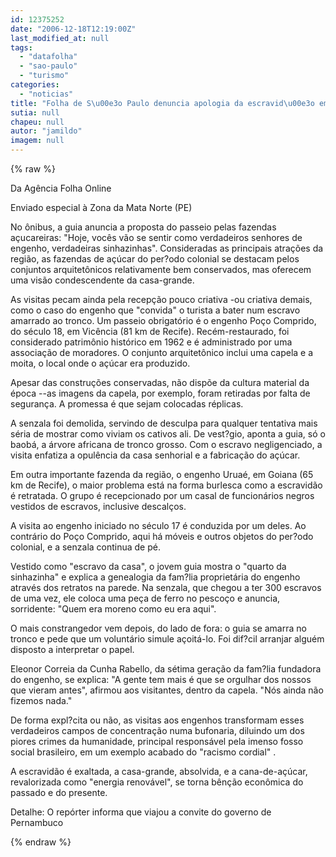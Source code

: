 ```yaml
---
id: 12375252
date: "2006-12-18T12:19:00Z"
last_modified_at: null
tags:
  - "datafolha"
  - "sao-paulo"
  - "turismo"
categories:
  - "noticias"
title: "Folha de S\u00e3o Paulo denuncia apologia da escravid\u00e3o em engenhos que oferecem turismo rural na Mata Norte de PE"
sutia: null
chapeu: null
autor: "jamildo"
imagem: null
---
```

{% raw %}
<p>Da Ag&ecirc;ncia Folha Online</p>
<p>Enviado especial &agrave; Zona da Mata Norte (PE)</p>
<p>No &ocirc;nibus, a guia anuncia a proposta do passeio pelas fazendas a&ccedil;ucareiras: "Hoje, voc&ecirc;s v&atilde;o se sentir como verdadeiros senhores de engenho, verdadeiras sinhazinhas". Consideradas as principais atra&ccedil;&otilde;es da regi&atilde;o, as fazendas de a&ccedil;&uacute;car do per?odo colonial se destacam pelos conjuntos arquitet&ocirc;nicos relativamente bem conservados, mas oferecem uma vis&atilde;o condescendente da casa-grande.</p>
<p>As visitas pecam ainda pela recep&ccedil;&atilde;o pouco criativa -ou criativa demais, como o caso do engenho que "convida" o turista a bater num escravo amarrado ao tronco. Um passeio obrigat&oacute;rio &eacute; o engenho Po&ccedil;o Comprido, do s&eacute;culo 18, em Vic&ecirc;ncia (81 km de Recife). Rec&eacute;m-restaurado, foi considerado patrim&ocirc;nio hist&oacute;rico em 1962 e &eacute; administrado por uma associa&ccedil;&atilde;o de moradores. O conjunto arquitet&ocirc;nico inclui uma capela e a moita, o local onde o a&ccedil;&uacute;car era produzido.</p>
<p>Apesar das constru&ccedil;&otilde;es conservadas, n&atilde;o disp&otilde;e da cultura material da &eacute;poca --as imagens da capela, por exemplo, foram retiradas por falta de seguran&ccedil;a. A promessa &eacute; que sejam colocadas r&eacute;plicas.</p>
<p>A senzala foi demolida, servindo de desculpa para qualquer tentativa mais s&eacute;ria de mostrar como viviam os cativos ali. De vest?gio, aponta a guia, s&oacute; o baob&aacute;, a &aacute;rvore africana de tronco grosso. Com o escravo negligenciado, a visita enfatiza a opul&ecirc;ncia da casa senhorial e a fabrica&ccedil;&atilde;o do a&ccedil;&uacute;car.</p>
<p>Em outra importante fazenda da regi&atilde;o, o engenho Urua&eacute;, em Goiana (65 km de Recife), o maior problema est&aacute; na forma burlesca como a escravid&atilde;o &eacute; retratada. O grupo &eacute; recepcionado por um casal de funcion&aacute;rios negros vestidos de escravos, inclusive descal&ccedil;os.</p>
<p>A visita ao engenho iniciado no s&eacute;culo 17 &eacute; conduzida por um deles. Ao contr&aacute;rio do Po&ccedil;o Comprido, aqui h&aacute; m&oacute;veis e outros objetos do per?odo colonial, e a senzala continua de p&eacute;.</p>
<p>Vestido como "escravo da casa", o jovem guia mostra o "quarto da sinhazinha" e explica a genealogia da fam?lia propriet&aacute;ria do engenho atrav&eacute;s dos retratos na parede. Na senzala, que chegou a ter 300 escravos de uma vez, ele coloca uma pe&ccedil;a de ferro no pesco&ccedil;o e anuncia, sorridente: "Quem era moreno como eu era aqui".</p>
<p>O mais constrangedor vem depois, do lado de fora: o guia se amarra no tronco e pede que um volunt&aacute;rio simule a&ccedil;oit&aacute;-lo. Foi dif?cil arranjar algu&eacute;m disposto a interpretar o papel.</p>
<p>Eleonor Correia da Cunha Rabello, da s&eacute;tima gera&ccedil;&atilde;o da fam?lia fundadora do engenho, se explica: "A gente tem mais &eacute; que se orgulhar dos nossos que vieram antes", afirmou aos visitantes, dentro da capela. "N&oacute;s ainda n&atilde;o fizemos nada."</p>
<p>De forma expl?cita ou n&atilde;o, as visitas aos engenhos transformam esses verdadeiros campos de concentra&ccedil;&atilde;o numa bufonaria, diluindo um dos piores crimes da humanidade, principal respons&aacute;vel pela imenso fosso social brasileiro, em um exemplo acabado do "racismo cordial" .</p>
<p>A escravid&atilde;o &eacute; exaltada, a casa-grande, absolvida, e a cana-de-a&ccedil;&uacute;car, revalorizada como "energia renov&aacute;vel", se torna b&ecirc;n&ccedil;&atilde;o econ&ocirc;mica do passado e do presente.</p>
<p>Detalhe: O rep&oacute;rter informa que viajou a convite do governo de Pernambuco</p>
{% endraw %}
